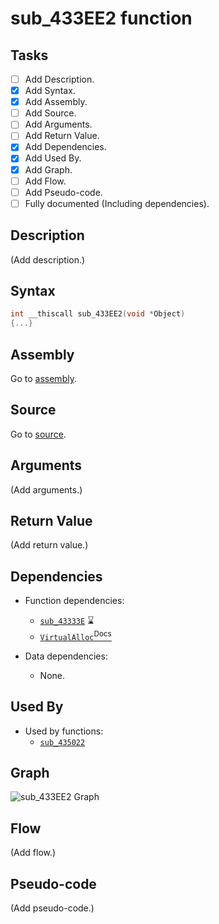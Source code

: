 # sub_433EE2 function

## Tasks

- [ ] Add Description.
- [X] Add Syntax.
- [X] Add Assembly.
- [ ] Add Source.
- [ ] Add Arguments.
- [ ] Add Return Value.
- [X] Add Dependencies.
- [X] Add Used By.
- [X] Add Graph.
- [ ] Add Flow.
- [ ] Add Pseudo-code.
- [ ] Fully documented (Including dependencies).

## Description

(Add description.)

## Syntax

```c
int __thiscall sub_433EE2(void *Object)
{...}
```

## Assembly

Go to [assembly](../asm/sub_433EE2.asm).

## Source

Go to [source](../cc/sub_433EE2.cc).

## Arguments

(Add arguments.)

## Return Value

(Add return value.)

## Dependencies

* Function dependencies:
  * [`sub_43333E`](sub_43333E.md) ⌛
  * [`VirtualAlloc`<sup>Docs</sup>](https://docs.microsoft.com/en-us/windows/win32/api/memoryapi/nf-memoryapi-virtualalloc)


* Data dependencies:
  * None.

## Used By

* Used by functions:
  * [`sub_435022`](../md/sub_435022.md)

## Graph

![sub_433EE2 Graph](../svg/sub_433EE2.svg "sub_433EE2 Graph")

## Flow

(Add flow.)

## Pseudo-code

(Add pseudo-code.)
